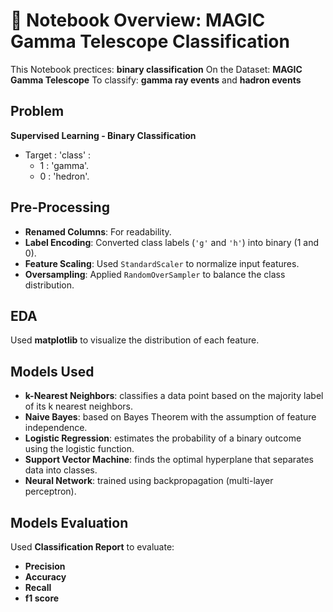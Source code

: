 # 📘 Notebook Overview: MAGIC Gamma Telescope Classification
This Notebook prectices: **binary classification**
On the Dataset: **MAGIC Gamma Telescope** 
To classify: **gamma ray events** and **hadron events**

## Problem
**Supervised Learning - Binary Classification**
- Target : 'class' :
    - 1 : 'gamma'.
    - 0 : 'hedron'.

## Pre-Processing

- **Renamed Columns**: For readability.
- **Label Encoding**: Converted class labels (`'g'` and `'h'`) into binary (1 and 0).
- **Feature Scaling**: Used `StandardScaler` to normalize input features.
- **Oversampling**: Applied `RandomOverSampler` to balance the class distribution.

## EDA
Used **matplotlib** to visualize the distribution of each feature.

## Models Used
 - **k-Nearest Neighbors**: classifies a data point based on the majority label of its k nearest neighbors.
 - **Naive Bayes**: based on Bayes Theorem with the assumption of feature independence.
 - **Logistic Regression**: estimates the probability of a binary outcome using the logistic function.
 - **Support Vector Machine**: finds the optimal hyperplane that separates data into classes.
 - **Neural Network**: trained using backpropagation (multi-layer perceptron).

## Models Evaluation
Used **Classification Report** to evaluate:
 - **Precision**
 - **Accuracy**
 - **Recall**
 - **f1 score**

